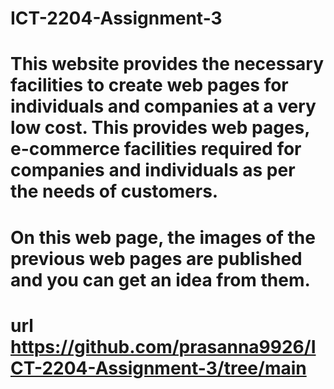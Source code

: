 # ICT-2204-Assignment-3
# This website provides the necessary facilities to create web pages for individuals and companies at a very low cost. This provides web pages, e-commerce facilities required for companies and individuals as per the needs of customers.
# On this web page, the images of the previous web pages are published and you can get an idea from them.
# url https://github.com/prasanna9926/ICT-2204-Assignment-3/tree/main

